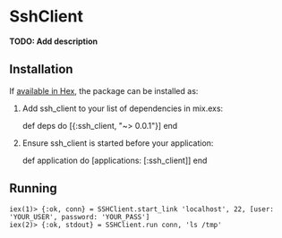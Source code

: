 # SshClient

**TODO: Add description**

## Installation

If [available in Hex](https://hex.pm/docs/publish), the package can be installed as:

  1. Add ssh_client to your list of dependencies in mix.exs:

        def deps do
          [{:ssh_client, "~> 0.0.1"}]
        end

  2. Ensure ssh_client is started before your application:

        def application do
          [applications: [:ssh_client]]
        end

## Running

```iex
iex(1)> {:ok, conn} = SSHClient.start_link 'localhost', 22, [user: 'YOUR_USER', password: 'YOUR_PASS']
iex(2)> {:ok, stdout} = SSHClient.run conn, 'ls /tmp'
```
